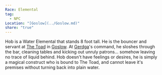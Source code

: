 ```yaml
---
Race: Elemental
tag:
  - NPC
Location: "[Goslow](../Goslow.md)"
share: "true"
---
```


Hob is a Water Elemental that stands 8 foot tall. He is the bouncer and servant at [The Toad](../Locations/The%20Toad.md) in [Goslow](../Goslow.md). At [Gerdga](./Gerdga.md)'s command, he sloshes through the bar, cleaning tables and kicking out unruly patrons... somehow leaving no trace of liquid behind. Hob doesn't have feelings or desires, he is simply a magical construct who is bound to The Toad, and cannot leave it's premises without turning back into plain water. 